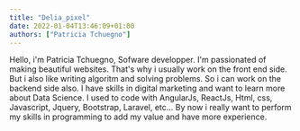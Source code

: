 ```yaml
---
title: "Delia_pixel"
date: 2022-01-04T13:46:09+01:00
authors: ["Patricia Tchuegno"]
---
```


Hello, i'm Patricia Tchuegno, Sofware developper. I'm passionated of making beautiful websites. That's why i usually work on the front end side. But i also like writing algoritm and solving problems. So i can work on the backend side also. I have skills in digital marketing and want to learn more about Data Science. I used to code with AngularJs, ReactJs, Html, css, Javascript, Jquery, Bootstrap, Laravel, etc...
By now i really want to perform my skills in programming to add my value and have more experience.
